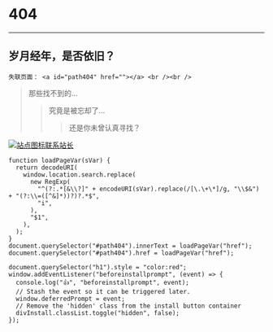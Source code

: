 # 404

---

## 岁月经年，是否依旧？

```html{run.hidden}
失联页面： <a id="path404" href=""></a> <br /><br />
```

> 那些找不到的...
>
> > 究竟是被忘却了...
> >
> > > 还是你未曾认真寻找？

[![站点图标](../favicon.ico)联系站长](../关于/联系站长)

```javascript{run.hidden}
function loadPageVar(sVar) {
  return decodeURI(
    window.location.search.replace(
      new RegExp(
        "^(?:.*[&\\?]" + encodeURI(sVar).replace(/[\.\+\*]/g, "\\$&") + "(?:\\=([^&]*))?)?.*$",
        "i",
      ),
      "$1",
    ),
  );
}
document.querySelector("#path404").innerText = loadPageVar("href");
document.querySelector("#path404").href = loadPageVar("href");

document.querySelector("h1").style = "color:red";
window.addEventListener("beforeinstallprompt", (event) => {
  console.log("👍", "beforeinstallprompt", event);
  // Stash the event so it can be triggered later.
  window.deferredPrompt = event;
  // Remove the 'hidden' class from the install button container
  divInstall.classList.toggle("hidden", false);
});
```
